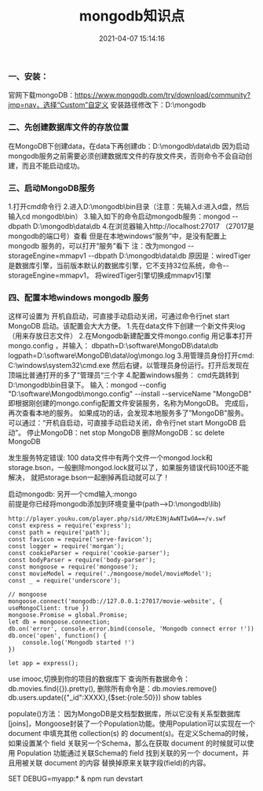 ﻿---
title: mongodb知识点
date: 2021-04-07 15:14:16
tags: mongodb
categories: mongodb
---

### 一、安装：
官网下载mongoDB：https://www.mongodb.com/try/download/community?jmp=nav，选择“Custom”自定义 安装路径修改下：D:\mongodb

### 二、先创建数据库文件的存放位置
在MongoDB下创建data，在data下再创建db：D:\mongodb\data\db
因为启动mongodb服务之前需要必须创建数据库文件的存放文件夹，否则命令不会自动创建，而且不能启动成功。

### 三、启动MongoDB服务
1.打开cmd命令行
2.进入D:\mongodb\bin目录（注意：先输入d:进入d盘，然后输入cd mongodb\bin）
3.输入如下的命令启动mongodb服务：mongod --dbpath D:\mongodb\data\db
4.在浏览器输入http://localhost:27017 （27017是mongodb的端口号）查看
但是在本地windows“服务”中，是没有配置上mongodb 服务的，可以打开“服务”看下
注：改为mongod --storageEngine=mmapv1 --dbpath D:\mongodb\data\db
原因是：wiredTiger是数据库引擎，当前版本默认的数据库引擎，它不支持32位系统，命令--storageEngine=mmapv1，
将wiredTiger引擎切换成mmapv1引擎

<!--more-->

### 四、配置本地windows mongodb 服务
这样可设置为 开机自启动，可直接手动启动关闭，可通过命令行net start MongoDB 启动。该配置会大大方便。
1.先在data文件下创建一个新文件夹log（用来存放日志文件）
2.在Mongodb新建配置文件mongo.config
用记事本打开mongo.config ，并输入：
dbpath=D:\software\MongoDB\data\db
logpath=D:\software\MongoDB\data\log\mongo.log
3.用管理员身份打开cmd:
C:\windows\system32\cmd.exe
然后右键，以管理员身份运行。打开后发现在顶端比普通打开的多了”管理员“三个字
4.配置windows服务：
cmd先跳转到 D:\mongodb\bin目录下。
输入：mongod --config "D:\software\Mongodb\mongo.config" --install --serviceName "MongoDB"
即根据刚创建的mongo.config配置文件安装服务，名称为MongoDB。
完成后，再次查看本地的服务。
如果成功的话，会发现本地服务多了”MongoDB"服务。
可以通过：“开机自启动，可直接手动启动关闭，命令行net start MongoDB 启动”。
停止MongoDB：net stop MongoDB
删除MongoDB：sc delete MongoDB

发生服务特定错误: 100
data文件中有两个文件一个mongod.lock和storage.bson，一般删除mongod.lock就可以了，如果服务错误代码100还不能解决，
就把storage.bson一起删掉再启动就可以了！

启动mongodb:
另开一个cmd输入:mongo  
前提是你已经将mongodb添加到环境变量中(path-->D:\mongodb\lib)

```
http://player.youku.com/player.php/sid/XMzE3NjAwNTIwOA==/v.swf
const express = require('express');
const path = require('path');
const favicon = require('serve-favicon');
const logger = require('morgan');
const cookieParser = require('cookie-parser');
const bodyParser = require('body-parser');
const mongoose = require('mongoose');
const movieModel = require('./mongoose/model/movieModel');
const _ = require('underscore');

// mongoose 
mongoose.connect('mongodb://127.0.0.1:27017/movie-website', { useMongoClient: true })
mongoose.Promise = global.Promise;
let db = mongoose.connection;
db.on('error', console.error.bind(console, 'Mongodb connect error !'))
db.once('open', function() {
    console.log('Mongodb started !')
})

let app = express();
```

use imooc,切换到你的项目的数据库下
查询所有数据命令：db.movies.find({}).pretty(),
删除所有命令是：db.movies.remove()
db.users.update({"_id":XXXX},{$set:{role:50}})
show tables

populate()方法：
因为MongoDB是文档型数据库，所以它没有关系型数据库[joins]，Mongoose封装了一个Population功能。使用Population可以实现在一个 
document 中填充其他 collection(s) 的 document(s)。在定义Schema的时候，如果设置某个 field 关联另一个Schema，那么在获取 
document 的时候就可以使用 Population 功能通过关联Schema的 field 找到关联的另一个 document，并且用被关联 document 的内容
替换掉原来关联字段(field)的内容。

SET DEBUG=myapp:* & npm run devstart